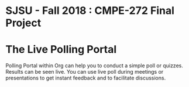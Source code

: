 # SJSU - Fall 2018 : CMPE-272 Final Project
# The Live Polling Portal

Polling Portal within Org can help you to conduct a simple poll or quizzes. Results can be seen live. You can use live poll during meetings or presentations to get instant feedback and to facilitate discussions. 
